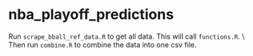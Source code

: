 # nba_playoff_predictions

Run `scrape_bball_ref_data.R` to get all data. This will call `functions.R`. \\
Then run `combine.R` to combine the data into one csv file.

